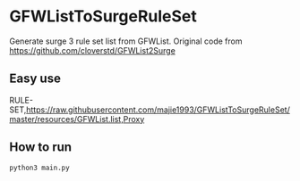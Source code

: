 # GFWListToSurgeRuleSet

Generate surge 3 rule set list from GFWList.
Original code from https://github.com/cloverstd/GFWList2Surge

## Easy use
RULE-SET,https://raw.githubusercontent.com/majie1993/GFWListToSurgeRuleSet/master/resources/GFWList.list,Proxy

## How to run
`python3 main.py`
